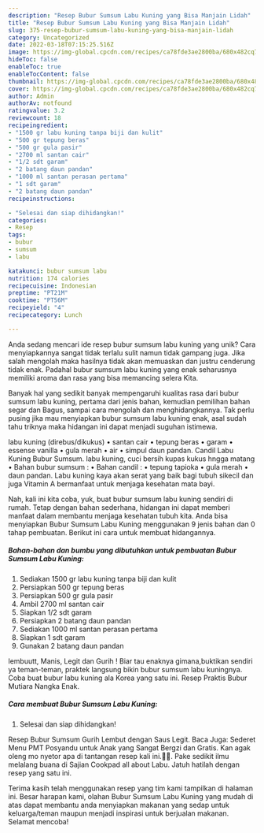 ```yaml
---
description: "Resep Bubur Sumsum Labu Kuning yang Bisa Manjain Lidah"
title: "Resep Bubur Sumsum Labu Kuning yang Bisa Manjain Lidah"
slug: 375-resep-bubur-sumsum-labu-kuning-yang-bisa-manjain-lidah
category: Uncategorized
date: 2022-03-18T07:15:25.516Z
image: https://img-global.cpcdn.com/recipes/ca78fde3ae2800ba/680x482cq70/bubur-sumsum-labu-kuning-foto-resep-utama.jpg
hideToc: false
enableToc: true
enableTocContent: false
thumbnail: https://img-global.cpcdn.com/recipes/ca78fde3ae2800ba/680x482cq70/bubur-sumsum-labu-kuning-foto-resep-utama.jpg
cover: https://img-global.cpcdn.com/recipes/ca78fde3ae2800ba/680x482cq70/bubur-sumsum-labu-kuning-foto-resep-utama.jpg
author: Admin
authorAv: notfound
ratingvalue: 3.2
reviewcount: 18
recipeingredient:
- "1500 gr labu kuning tanpa biji dan kulit"
- "500 gr tepung beras"
- "500 gr gula pasir"
- "2700 ml santan cair"
- "1/2 sdt garam"
- "2 batang daun pandan"
- "1000 ml santan perasan pertama"
- "1 sdt garam"
- "2 batang daun pandan"
recipeinstructions:

- "Selesai dan siap dihidangkan!"
categories:
- Resep
tags:
- bubur
- sumsum
- labu

katakunci: bubur sumsum labu 
nutrition: 174 calories
recipecuisine: Indonesian
preptime: "PT21M"
cooktime: "PT56M"
recipeyield: "4"
recipecategory: Lunch

---
```





Anda sedang mencari ide resep bubur sumsum labu kuning yang unik? Cara menyiapkannya sangat tidak terlalu sulit namun tidak gampang juga. Jika salah mengolah maka hasilnya tidak akan memuaskan dan justru cenderung tidak enak. Padahal bubur sumsum labu kuning yang enak seharusnya memiliki aroma dan rasa yang bisa memancing selera Kita.





Banyak hal yang sedikit banyak mempengaruhi kualitas rasa dari bubur sumsum labu kuning, pertama dari jenis bahan, kemudian pemilihan bahan segar dan Bagus, sampai cara mengolah dan menghidangkannya. Tak perlu pusing jika mau menyiapkan bubur sumsum labu kuning enak,      asal sudah tahu triknya maka hidangan ini dapat menjadi suguhan istimewa.














labu kuning (direbus/dikukus) • santan cair • tepung beras • garam • essense vanilla • gula merah • air • simpul daun pandan. Candil Labu Kuning Bubur Sumsum. labu kuning, cuci bersih kupas kukus hngga matang • Bahan bubur sumsum : • Bahan candil : • tepung tapioka • gula merah • daun pandan. Labu kuning kaya akan serat yang baik bagi tubuh sikecil dan juga Vitamin A bermanfaat untuk menjaga kesehatan mata bayi.






Nah, kali ini kita coba, yuk, buat bubur sumsum labu kuning sendiri di rumah. Tetap dengan bahan sederhana, hidangan ini dapat memberi manfaat dalam membantu menjaga kesehatan tubuh kita. Anda bisa menyiapkan Bubur Sumsum Labu Kuning menggunakan 9 jenis bahan dan 0 tahap pembuatan. Berikut ini cara untuk membuat hidangannya.

<!--inarticleads1-->

##### Bahan-bahan dan bumbu yang dibutuhkan untuk pembuatan Bubur Sumsum Labu Kuning:

1. Sediakan 1500 gr labu kuning tanpa biji dan kulit
1. Persiapkan 500 gr tepung beras
1. Persiapkan 500 gr gula pasir
1. Ambil 2700 ml santan cair
1. Siapkan 1/2 sdt garam
1. Persiapkan 2 batang daun pandan
1. Sediakan 1000 ml santan perasan pertama
1. Siapkan 1 sdt garam
1. Gunakan 2 batang daun pandan


lembuutt, Manis, Legit dan Gurih ! Biar tau enaknya gimana,buktikan sendiri ya teman-teman, praktek langsung bikin bubur sumsum labu kuningnya. Coba buat bubur labu kuning ala Korea yang satu ini. Resep Praktis Bubur Mutiara Nangka Enak. 

<!--inarticleads2-->

##### Cara membuat Bubur Sumsum Labu Kuning:


1. Selesai dan siap dihidangkan!

Resep Bubur Sumsum Gurih Lembut dengan Saus Legit. Baca Juga: Sederet Menu PMT Posyandu untuk Anak yang Sangat Bergzi dan Gratis. Kan agak oleng mo nyetor apa di tantangan resep kali ini.🥺🥺. Pake sedikit ilmu melalang buana di Sajian Cookpad all about Labu. Jatuh hatilah dengan resep yang satu ini. 

Terima kasih telah menggunakan resep yang tim kami tampilkan di halaman ini. Besar harapan kami, olahan Bubur Sumsum Labu Kuning yang mudah di atas dapat membantu anda menyiapkan makanan yang sedap untuk keluarga/teman maupun menjadi inspirasi untuk berjualan makanan. Selamat mencoba!
